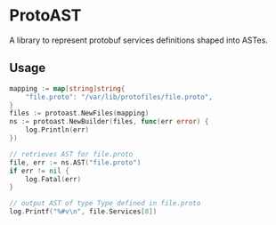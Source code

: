 # ProtoAST
A library to represent protobuf services definitions shaped into ASTes.

## Usage

```go
mapping := map[string]string{
	"file.proto": "/var/lib/protofiles/file.proto",
}
files := protoast.NewFiles(mapping)
ns := protoast.NewBuilder(files, func(err error) {
	log.Println(err)
})

// retrieves AST for file.proto
file, err := ns.AST("file.proto")
if err != nil {
	log.Fatal(err)
}

// output AST of type Type defined in file.proto
log.Printf("%#v\n", file.Services[0])
```
